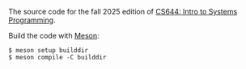 The source code for the fall 2025 edition of [CS644: Intro to Systems Programming](https://iafisher.com/cs644).

Build the code with [Meson](https://mesonbuild.com/index.html):

```shell
$ meson setup builddir
$ meson compile -C builddir
```

